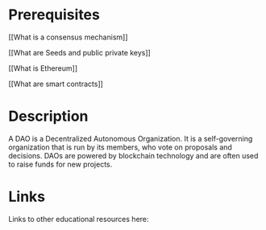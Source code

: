 # Prerequisites
[[What is a consensus mechanism]]


[[What are Seeds and public private keys]]


[[What is Ethereum]]


[[What are smart contracts]]

# Description
  
A DAO is a Decentralized Autonomous Organization. It is a self-governing organization that is run by its members, who vote on proposals and decisions. DAOs are powered by blockchain technology and are often used to raise funds for new projects.

# Links
Links to other educational resources here: